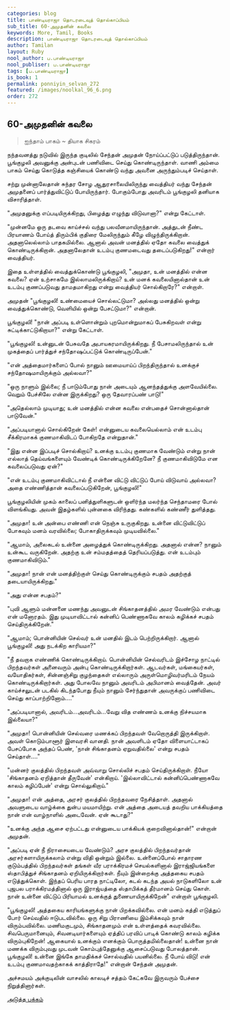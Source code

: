 ```yaml
---
categories: blog
title: பாண்டியராஜா தொடரடைவுத் தொல்காப்பியம்
sub_title: 60-அமுதனின் கவலை
keywords: More, Tamil, Books
description: பாண்டியராஜா தொடரடைவுத் தொல்காப்பியம்
author: Tamilan
layout: Ruby
nool_author: ப.பாண்டியராஜா
nool_publiser: ப.பாண்டியராஜா
tags: [ப.பாண்டியராஜா]
is_book: 1
permalink: ponniyin_selvan_272
featured: /images/noolkal_96_6.png
order: 272
---
```



## 60-அமுதனின் கவலை

> ஐந்தாம் பாகம் ~ தியாக சிகரம்

நந்தவனத்து நடுவில் இருந்த குடிலில் சேந்தன் அமுதன் நோய்ப்பட்டுப் படுத்திருந்தான். பூங்குழலி அவனுக்கு அன்புடன் பணிவிடை செய்து கொண்டிருந்தாள். வாணி அம்மை பாகம் செய்து கொடுத்த கஞ்சியைக் கொண்டு வந்து அவனை அருந்தும்படிச் செய்தாள்.

சற்று முன்னாலேதான் சுந்தர சோழ ஆதுரசாலையிலிருந்து வைத்தியர் வந்து சேந்தன் அமுதனைப் பார்த்துவிட்டுப் போயிருந்தார். போகும்போது அவரிடம் பூங்குழலி தனியாக விசாரித்தாள்.

"அமுதனுக்கு எப்படியிருக்கிறது, பிழைத்து எழுந்து விடுவானா?" என்று கேட்டாள்.

"முன்னமே ஒரு தடவை காய்ச்சல் வந்து பலவீனமாயிருந்தான். அத்துடன் நீண்ட பிரயாணம் போய்த் திரும்பிக் குதிரை மேலிருந்தும் கீழே விழுந்திருக்கிறான். அதனாலெல்லாம் பாதகமில்லை. ஆனால் அவன் மனத்தில் ஏதோ கவலை வைத்துக் கொண்டிருக்கிறான். அதனாலேதான் உடம்பு குணமடைவது தடைப்படுகிறது!" என்றார் வைத்தியர்.

இதை உள்ளத்தில் வைத்துக்கொண்டு பூங்குழலி, "அமுதா, உன் மனத்தில் என்ன கவலை? ஏன் உற்சாகமே இல்லாமலிருக்கிறாய்? உன் மனக் கவலையினால்தான் உன் உடம்பு குணப்படுவது தாமதமாகிறது என்று வைத்தியர் சொல்கிறாரே?" என்றாள்.

அமுதன் "பூங்குழலி! உண்மையைச் சொல்லட்டுமா? அல்லது மனத்தில் ஒன்று வைத்துக்கொண்டு, வெளியில் ஒன்று பேசட்டுமா?" என்றான்.

பூங்குழலி! "நான் அப்படி உள்ளொன்றும் புறமொன்றுமாகப் பேசுகிறவள் என்று சுட்டிக்காட்டுகிறாயா?" என்று கேட்டாள்.

"பூங்குழலி! உன்னுடன் பேசுவதே அபாயகரமாயிருக்கிறது. நீ பேசாமலிருந்தால் உன் முகத்தைப் பார்த்துச் சந்தோஷப்பட்டுக் கொண்டிருப்பேன்."

"என் அத்தைமார்களைப் போல் நானும் ஊமையாய்ப் பிறந்திருந்தால் உனக்குச் சந்தோஷமாயிருக்கும் அல்லவா?"

"ஒரு நாளும் இல்லை; நீ பாடும்போது நான் அடையும் ஆனந்தத்துக்கு அளவேயில்லை. வெறும் பேச்சிலே என்ன இருக்கிறது? ஒரு தேவாரப்பண் பாடு!"

"அதெல்லாம் முடியாது; உன் மனத்தில் என்ன கவலை என்பதைச் சொன்னால்தான் பாடுவேன்."

"அப்படியானால் சொல்கிறேன் கேள்! என்னுடைய கவலையெல்லாம் என் உடம்பு சீக்கிரமாகக் குணமாகிவிடப் போகிறதே என்றுதான்."

"இது என்ன இப்படிச் சொல்கிறாய்? உனக்கு உடம்பு குணமாக வேண்டும் என்று நான் எல்லாத் தெய்வங்களையும் வேண்டிக் கொண்டிருக்கிறேனே? நீ குணமாகிவிடுமே என கவலைப்படுவது ஏன்?"

"என் உடம்பு குணமாகிவிட்டால் நீ என்னை விட்டு விட்டுப் போய் விடுவாய் அல்லவா? அதை எண்ணித்தான் கவலைப்படுகிறேன், பூங்குழலி!"

பூங்குழலியின் முகம் காலைப் பனித்துளிகளுடன் ஒளிர்ந்த மலர்ந்த செந்தாமரை போல் விளங்கியது. அவன் இதழ்களில் புன்னகை விரிந்தது. கண்களில் கண்ணீர் துளித்தது.

"அமுதா! உன் அன்பை எண்ணி என் நெஞ்சு உருகுகிறது. உன்னை விட்டுவிட்டுப் போகவும் மனம் வரவில்லை; போகாதிருக்கவும் முடியவில்லை."

"ஆமாம், அலைகடல் உன்னை அழைத்துக் கொண்டிருக்கிறது. அதனால் என்ன? நானும் உன்கூட வருகிறேன். அதற்கு உன் சம்மதத்தைத் தெரியப்படுத்து. என் உடம்பும் குணமாகிவிடும்."

"அமுதா! நான் என் மனத்திற்குள் செய்து கொண்டிருக்கும் சபதம் அதற்குத் தடையாயிருக்கிறது."

"அது என்ன சபதம்?"

"புவி ஆளும் மன்னனை மணந்து அவனுடன் சிங்காதனத்தில் அமர வேண்டும் என்பது என் மனோரதம். இது முடியாவிட்டால் கன்னிப் பெண்ணாகவே காலம் கழிக்கச் சபதம் செய்திருக்கிறேன்."

"ஆமாம்; பொன்னியின் செல்வர் உன் மனதில் இடம் பெற்றிருக்கிறார். ஆனால் பூங்குழலி! அது நடக்கிற காரியமா?"

"நீ தவறாக எண்ணிக் கொண்டிருக்கிறாய். பொன்னியின் செல்வரிடம் இச்சோழ நாட்டில் பிறந்தவர்கள் அனைவரும் அன்பு கொண்டிருக்கிறார்கள். ஆடவர்கள், மங்கையர்கள், வயோதிகர்கள், சின்னஞ்சிறு குழந்தைகள் எல்லாரும் அருள்மொழிவர்மரிடம் நேயம் கொண்டிருக்கிறார்கள். அது போலவே நானும் அவரிடம் அபிமானம் வைத்தேன். அவர் காய்ச்சலுடன் படகில் கிடந்தபோது நீயும் நானும் சேர்ந்துதான் அவருக்குப் பணிவிடை செய்து காப்பாற்றினோம்...."

"அப்படியானால், அவரிடம்...அவரிடம்...வேறு வித எண்ணம் உனக்கு நிச்சயமாக இல்லையா?"

"அமுதா! பொன்னியின் செல்வரை மணக்கப் பிறந்தவள் வேறொருத்தி இருக்கிறாள். அவள் கொடும்பாளூர் இளவரசி வானதி. நான் அவளிடம் ஏதோ விளையாட்டாகப் பேசப்போக அந்தப் பெண், 'நான் சிங்காதனம் ஏறுவதில்லை' என்று சபதம் செய்தாள்...."

"மன்னர் குலத்தில் பிறந்தவள் அவ்வாறு சொல்லிச் சபதம் செய்திருக்கிறாள். நீயோ 'சிங்காதனம் ஏறித்தான் தீருவேன்' என்கிறாய். 'இல்லாவிட்டால் கன்னிப்பெண்ணாகவே காலம் கழிப்பேன்' என்று சொல்லுகிறாய்."

"அமுதா! என் அத்தை, அரசர் குலத்தில் பிறந்தவரை நேசித்தாள். அதனால் அவளுடைய வாழ்க்கை துன்ப மயமாயிற்று. என் அத்தை அடையத் தவறிய பாக்கியத்தை நான் என் வாழ்நாளில் அடைவேன். ஏன் கூடாது?"

"உனக்கு அந்த ஆசை ஏற்பட்டது என்னுடைய பாக்கியக் குறைவினால்தான்!" என்றான் அமுதன்.

"அப்படி ஏன் நீ நிராசையடைய வேண்டும்? அரச குலத்தில் பிறந்தவர்தான் அரசர்களாயிருக்கலாம் என்று விதி ஒன்றும் இல்லை. உன்னைப்போல் சாதாரண குடும்பத்தில் பிறந்தவர்கள் தங்கள் வீர பராக்கிரமச் செயல்களினால் இராஜ்ஜியங்களை ஸ்தாபித்துச் சிங்காதனம் ஏறியிருக்கிறார்கள். நீயும் இன்றைக்கு அத்தகைய சபதம் எடுத்துக்கொள். இந்தப் பெரிய பாரத நாட்டிலோ, கடல் கடந்த அயல் நாடுகளிலோ உன் புஜபல பராக்கிரமத்தினால் ஒரு இராஜ்யத்தை ஸ்தாபிக்கத் தீர்மானம் செய்து கொள். நான் உன்னை விட்டுப் பிரியாமல் உனக்குத் துணையாயிருக்கிறேன்" என்றாள் பூங்குழலி.

"பூங்குழலி! அத்தகைய காரியங்களுக்கு நான் பிறக்கவில்லை. என் மனம் கத்தி எடுத்துப் போர் செய்வதில் ஈடுபடவில்லை. ஒரு சிறு பிராணியை இம்சிக்கவும் நான் விரும்பவில்லை. மணிமகுடமும், சிங்காதனமும் என் உள்ளத்தைக் கவரவில்லை. சிவபெருமானையும், சிவனடியார்களையும் ஏத்திப் பரவிப் பாடிக் கொண்டு காலம் கழிக்க விரும்புகிறேன்! ஆகையால் உனக்கும் எனக்கும் பொருத்தமில்லைதான்! உன்னை நான் மணக்க விரும்புவது முடவன் கொம்புத்தேனுக்கு ஆசைப்படுவது போலத்தான். பூங்குழலி! உன்னை இங்கே தாமதிக்கச் சொல்வதில் பயனில்லை. நீ போய் விடு! என் உடம்பு குணமாவதற்காகக் காத்திராதே!" என்றான் சேந்தன் அமுதன்.

அச்சமயம் அக்குடிலின் வாசலில் காலடிச் சத்தம் கேட்கவே இருவரும் பேச்சை நிறுத்தினார்கள்.

[அடுத்த பக்கம்](ponniyin_selvan_273)